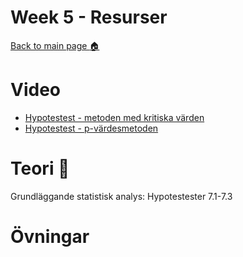 # Week 5 - Resurser

[Back to main page :house:](https://github.com/aleylani/statistical-methods)

# Video

- [Hypotestest - metoden med kritiska värden](https://www.youtube.com/watch?v=zJ8e_wAWUzE)
- [Hypotestest - p-värdesmetoden](https://www.youtube.com/watch?v=8Aw45HN5lnA)

# Teori :book:

 
Grundläggande statistisk analys: Hypotestester 7.1-7.3

# Övningar
